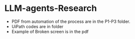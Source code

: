 # LLM-agents-Research

- PDF from automation of the process are in the P1-P3 folder.
- UiPath codes are in folder
- Example of Broken screen is in the pdf 
